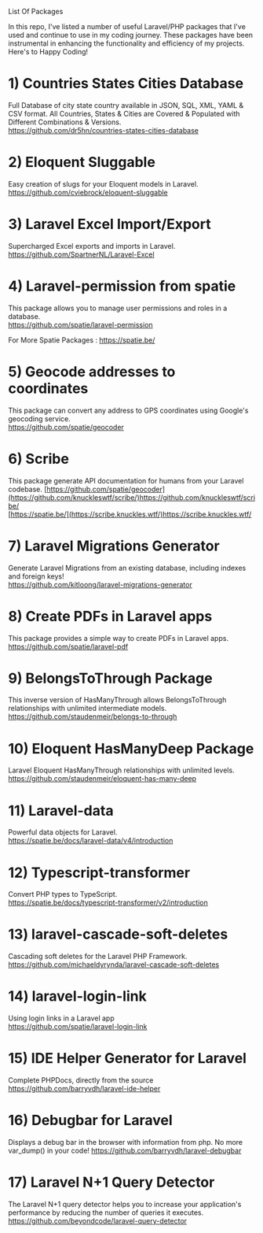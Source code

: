 List Of Packages

In this repo, I've listed a number of useful Laravel/PHP packages that I've used and continue to use in my coding journey. These packages have been instrumental in enhancing the functionality and efficiency of my projects. 
Here's to Happy Coding! 

# 1) Countries States Cities Database  
Full Database of city state country available in JSON, SQL, XML, YAML & CSV format. All Countries, States & Cities are Covered & Populated with Different Combinations & Versions.  
https://github.com/dr5hn/countries-states-cities-database

# 2) Eloquent Sluggable   
Easy creation of slugs for your Eloquent models in Laravel.   
https://github.com/cviebrock/eloquent-sluggable

# 3) Laravel Excel Import/Export   
Supercharged Excel exports and imports in Laravel.   
https://github.com/SpartnerNL/Laravel-Excel

# 4) Laravel-permission from spatie  
This package allows you to manage user permissions and roles in a database.  
https://github.com/spatie/laravel-permission

For More Spatie Packages : 
https://spatie.be/

# 5) Geocode addresses to coordinates 
This package can convert any address to GPS coordinates using Google's geocoding service.  
https://github.com/spatie/geocoder

# 6) Scribe 
This package generate API documentation for humans from your Laravel codebase.
[https://github.com/spatie/geocoder](https://github.com/knuckleswtf/scribe/)https://github.com/knuckleswtf/scribe/  
[https://spatie.be/](https://scribe.knuckles.wtf/)https://scribe.knuckles.wtf/

# 7) Laravel Migrations Generator    
Generate Laravel Migrations from an existing database, including indexes and foreign keys!   
https://github.com/kitloong/laravel-migrations-generator  

# 8) Create PDFs in Laravel apps  
This package provides a simple way to create PDFs in Laravel apps.    
https://github.com/spatie/laravel-pdf 

# 9) BelongsToThrough Package 
This inverse version of HasManyThrough allows BelongsToThrough relationships with unlimited intermediate models.  
https://github.com/staudenmeir/belongs-to-through 

# 10) Eloquent HasManyDeep Package
Laravel Eloquent HasManyThrough relationships with unlimited levels.  
https://github.com/staudenmeir/eloquent-has-many-deep

# 11) Laravel-data
Powerful data objects for Laravel.  
https://spatie.be/docs/laravel-data/v4/introduction

# 12) Typescript-transformer
Convert PHP types to TypeScript.     
https://spatie.be/docs/typescript-transformer/v2/introduction


# 13) laravel-cascade-soft-deletes  
Cascading soft deletes for the Laravel PHP Framework.       
https://github.com/michaeldyrynda/laravel-cascade-soft-deletes


# 14) laravel-login-link 
Using login links in a Laravel app      
https://github.com/spatie/laravel-login-link


# 15) IDE Helper Generator for Laravel 
Complete PHPDocs, directly from the source      
https://github.com/barryvdh/laravel-ide-helper


# 16) Debugbar for Laravel 
Displays a debug bar in the browser with information from php. No more var_dump() in your code!
https://github.com/barryvdh/laravel-debugbar


# 17) Laravel N+1 Query Detector 
The Laravel N+1 query detector helps you to increase your application's performance by reducing the number of queries it executes.
https://github.com/beyondcode/laravel-query-detector


  


